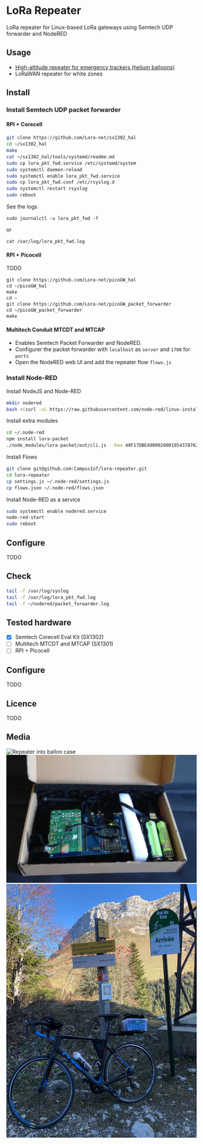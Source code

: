 # LoRa Repeater

LoRa repeater for Linux-based LoRa gateways using Semtech UDP forwarder and NodeRED

## Usage
* [High-altitude repeater for emergency trackers (helium balloons)](https://gricad-gitlab.univ-grenoble-alpes.fr/thingsat/public/-/tree/master/balloons/2021-04-15)
* LoRaWAN repeater for white zones

## Install

### Install Semtech UDP packet forwarder

#### RPI + Corecell 
```bash
git clone https://github.com/Lora-net/sx1302_hal
cd ~/sx1302_hal
make
cat ~/sx1302_hal/tools/systemd/readme.md
sudo cp lora_pkt_fwd.service /etc/systemd/system
sudo systemctl daemon-reload
sudo systemctl enable lora_pkt_fwd.service
sudo cp lora_pkt_fwd.conf /etc/rsyslog.d
sudo systemctl restart rsyslog
sudo reboot
```

See the logs
```console
sudo journalctl -u lora_pkt_fwd -f
```
or
```console
cat /var/log/lora_pkt_fwd.log
```

#### RPI + Picocell 
TODO
```console
git clone https://github.com/Lora-net/picoGW_hal
cd ~/picoGW_hal
make
cd ~
git clone https://github.com/Lora-net/picoGW_packet_forwarder
cd ~/picoGW_packet_forwarder
make
```

#### Multitech Conduit MTCDT and MTCAP
* Enables Semtech Packet Forwarder and NodeRED.
* Configurer the packet forwarder with `localhost` as `server` and `1700` for `ports`
* Open the NodeRED web UI and add the repeater flow `flows.js`

### Install Node-RED

Install NodeJS and Node-RED
```bash
mkdir nodered
bash <(curl -sL https://raw.githubusercontent.com/node-red/linux-installers/master/deb/update-nodejs-and-nodered)
```

Install extra modules
```bash
cd ~/.node-red
npm install lora-packet
./node_modules/lora-packet/out/cli.js --hex 40F17DBE4900020001954378762B11FF0D
```

Install Flows
```bash
git clone git@github.com:CampusIoT/lora-repeater.git
cd lora-repeater
cp settings.js ~/.node-red/settings.js
cp flows.json ~/.node-red/flows.json
```

Install Node-RED as a service
```bash
sudo systemctl enable nodered.service
node-red-start
sudo reboot
```

## Configure
TODO

## Check
```bash
tail -f /var/log/syslog
tail -f /var/log/lora_pkt_fwd.log
tail -f ~/nodered/packet_forwarder.log
```

## Tested hardware
* [x] Semtech Corecell Eval Kit (SX1302)
* [ ] Multitech MTCDT and MTCAP  (SX1301)
* [ ] RPI + Picocell

## Configure
TODO

## Licence
TODO

## Media

![Repeater into ballon case](https://gricad-gitlab.univ-grenoble-alpes.fr/thingsat/public/-/raw/master/balloons/2021-04-15/media/case3-internal-floor.jpg)
![Repeater](./lora-repeater.jpg)
![Repeater](./test_lora_bike.jpg)
